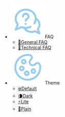 - ![](/asset/image/main/faq-icon.svg)FAQ
    - [:book:General FAQ](https://support.midtrans.com)
    - [:wrench:Technical FAQ](https://midtrans-advanced-faq.netlify.com/#/faq-general)
- ![](/asset/image/main/theme-icon.svg)Theme
    - [:snowflake:Default](# 'style::Simple')
    - [:waning_crescent_moon:Dark](# 'style::Simple Dark')
    - [:zap:Lite](# 'style::Vue')
    - [:page_facing_up:Plain](# 'style::Plain')